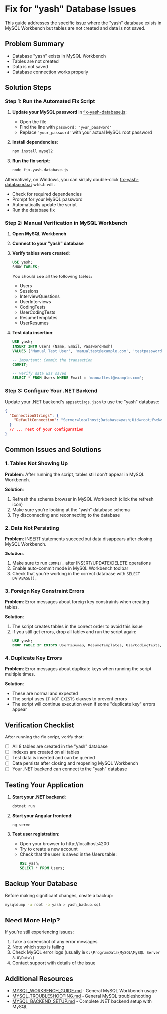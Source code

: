 # Fix for "yash" Database Issues

This guide addresses the specific issue where the "yash" database exists in MySQL Workbench but tables are not created and data is not saved.

## Problem Summary

- Database "yash" exists in MySQL Workbench
- Tables are not created
- Data is not saved
- Database connection works properly

## Solution Steps

### Step 1: Run the Automated Fix Script

1. **Update your MySQL password** in [fix-yash-database.js](file:///c:/Users/YaswanthMangineni/OneDrive%20-%20TheMindSpire/Desktop/App/beginner/Freshers_Job/freshers-angular/fix-yash-database.js):
   - Open the file
   - Find the line with `password: 'your_password'`
   - Replace `'your_password'` with your actual MySQL root password

2. **Install dependencies**:
   ```bash
   npm install mysql2
   ```

3. **Run the fix script**:
   ```bash
   node fix-yash-database.js
   ```

Alternatively, on Windows, you can simply double-click [fix-yash-database.bat](file:///c:/Users/YaswanthMangineni/OneDrive%20-%20TheMindSpire/Desktop/App/beginner/Freshers_Job/freshers-angular/fix-yash-database.bat) which will:
- Check for required dependencies
- Prompt for your MySQL password
- Automatically update the script
- Run the database fix

### Step 2: Manual Verification in MySQL Workbench

1. **Open MySQL Workbench**
2. **Connect to your "yash" database**
3. **Verify tables were created**:
   ```sql
   USE yash;
   SHOW TABLES;
   ```
   You should see all the following tables:
   - Users
   - Sessions
   - InterviewQuestions
   - UserInterviews
   - CodingTests
   - UserCodingTests
   - ResumeTemplates
   - UserResumes

4. **Test data insertion**:
   ```sql
   USE yash;
   INSERT INTO Users (Name, Email, PasswordHash) 
   VALUES ('Manual Test User', 'manualtest@example.com', 'testpassword');
   
   -- Important: Commit the transaction
   COMMIT;
   
   -- Verify data was saved
   SELECT * FROM Users WHERE Email = 'manualtest@example.com';
   ```

### Step 3: Configure Your .NET Backend

Update your .NET backend's `appsettings.json` to use the "yash" database:

```json
{
  "ConnectionStrings": {
    "DefaultConnection": "Server=localhost;Database=yash;Uid=root;Pwd=your_password;"
  }
  // ... rest of your configuration
}
```

## Common Issues and Solutions

### 1. Tables Not Showing Up

**Problem**: After running the script, tables still don't appear in MySQL Workbench.

**Solution**:
1. Refresh the schema browser in MySQL Workbench (click the refresh icon)
2. Make sure you're looking at the "yash" database schema
3. Try disconnecting and reconnecting to the database

### 2. Data Not Persisting

**Problem**: INSERT statements succeed but data disappears after closing MySQL Workbench.

**Solution**:
1. Make sure to run `COMMIT;` after INSERT/UPDATE/DELETE operations
2. Enable auto-commit mode in MySQL Workbench toolbar
3. Check that you're working in the correct database with `SELECT DATABASE();`

### 3. Foreign Key Constraint Errors

**Problem**: Error messages about foreign key constraints when creating tables.

**Solution**:
1. The script creates tables in the correct order to avoid this issue
2. If you still get errors, drop all tables and run the script again:
   ```sql
   USE yash;
   DROP TABLE IF EXISTS UserResumes, ResumeTemplates, UserCodingTests, CodingTests, UserInterviews, InterviewQuestions, Sessions, Users;
   ```

### 4. Duplicate Key Errors

**Problem**: Error messages about duplicate keys when running the script multiple times.

**Solution**:
- These are normal and expected
- The script uses `IF NOT EXISTS` clauses to prevent errors
- The script will continue execution even if some "duplicate key" errors appear

## Verification Checklist

After running the fix script, verify that:

- [ ] All 8 tables are created in the "yash" database
- [ ] Indexes are created on all tables
- [ ] Test data is inserted and can be queried
- [ ] Data persists after closing and reopening MySQL Workbench
- [ ] Your .NET backend can connect to the "yash" database

## Testing Your Application

1. **Start your .NET backend**:
   ```bash
   dotnet run
   ```

2. **Start your Angular frontend**:
   ```bash
   ng serve
   ```

3. **Test user registration**:
   - Open your browser to http://localhost:4200
   - Try to create a new account
   - Check that the user is saved in the Users table:
     ```sql
     USE yash;
     SELECT * FROM Users;
     ```

## Backup Your Database

Before making significant changes, create a backup:

```bash
mysqldump -u root -p yash > yash_backup.sql
```

## Need More Help?

If you're still experiencing issues:

1. Take a screenshot of any error messages
2. Note which step is failing
3. Check MySQL error logs (usually in `C:\ProgramData\MySQL\MySQL Server 8.0\Data\`)
4. Contact support with details of the issue

## Additional Resources

- [MYSQL_WORKBENCH_GUIDE.md](file:///c:/Users/YaswanthMangineni/OneDrive%20-%20TheMindSpire/Desktop/App/beginner/Freshers_Job/freshers-angular/MYSQL_WORKBENCH_GUIDE.md) - General MySQL Workbench usage
- [MYSQL_TROUBLESHOOTING.md](file:///c:/Users/YaswanthMangineni/OneDrive%20-%20TheMindSpire/Desktop/App/beginner/Freshers_Job/freshers-angular/MYSQL_TROUBLESHOOTING.md) - General MySQL troubleshooting
- [MYSQL_BACKEND_SETUP.md](file:///c:/Users/YaswanthMangineni/OneDrive%20-%20TheMindSpire/Desktop/App/beginner/Freshers_Job/freshers-angular/MYSQL_BACKEND_SETUP.md) - Complete .NET backend setup with MySQL